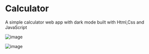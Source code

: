 # Calculator
A simple calculator web app with dark mode built with Html,Css and JavaScript 

![image](https://user-images.githubusercontent.com/109282041/181403343-9510dc85-7865-4ca6-aa30-56cad2d8515f.png)

![image](https://user-images.githubusercontent.com/109282041/181403390-eba2bd83-40d5-473e-858a-d6952f19b2b5.png)


